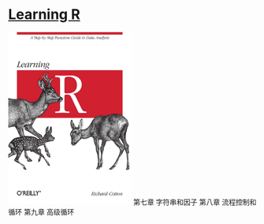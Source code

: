 # [Learning R](http://duhi23.github.io/Analisis-de-datos/Cotton.pdf)
<img width="250" height="350" src="https://github.com/BlackTunami/learning_R.github.io/blob/master/71rC0BWC6IL.jpg"/>
第七章 字符串和因子  
第八章 流程控制和循环  
第九章 高级循环  
